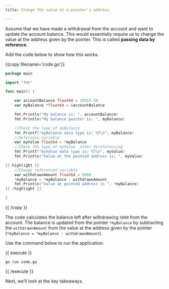 ```yaml
---
title: Change the value at a pointer's address

---
```

<!--

Change the value at a pointer's address

-->

Assume that we have made a withdrawal from the account and want to update the account balance. This would essentially require us to change the value at the address given by the pointer. This is called **passing data by reference**.

Add the code below to show how this works:

{{copy filename='code.go'}}
```go
package main

import "fmt"

func main() {

	var accountBalance float64 = 10515.50
	var myBalance *float64 = &accountBalance

	fmt.Println("My balance is: ", accountBalance)
	fmt.Println("My balance pointer is: ", myBalance)

	//Check the type of myBalance
	fmt.Printf("myBalance data type is: %T\n", myBalance)
	//Deference variable
	var myValue float64 = *myBalance
	//Check the type of myValue  after dereferencing
	fmt.Printf("myValue data type is: %T\n", myValue)
	fmt.Println("Value at the pointed address is: ", myValue)

{{ highlight }}
	//Change referenced variable
	var withdrawnAmount float64 = 5000
	*myBalance = *myBalance - withdrawnAmount
	fmt.Println("Value at pointed address is ", *myBalance)
{{ /highlight }}

}
```
{{ /copy }}

The code calculates the balance left after withdrawing `5000` from the account. The balance is updated from the pointer `*myBalance` by subtracting the `withdrawnAmount` from the value at the address given by the pointer (`*myBalance = *myBalance - withdrawnAmount`).

Use the command below to run the application:

{{ execute }}
```
go run code.go
```
{{ /execute }}

Next, we’ll look at the key takeaways.